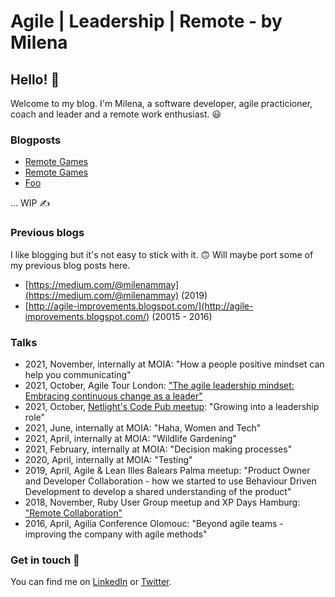 # Agile | Leadership | Remote - by Milena

## Hello! 👋

Welcome to my blog. I'm Milena, a software developer, agile practicioner, coach and leader and a remote work enthusiast. 😃

### Blogposts

* [Remote Games](/_posts/remote_games.html)
* [Remote Games](/posts/remote_games.html)
* [Foo](/foo.html)

... WIP ✍️

### Previous blogs
I like blogging but it's not easy to stick with it. 🙃 Will maybe port some of my previous blog posts here.
* [https://medium.com/@milenammay](https://medium.com/@milenammay) (2019)
* [http://agile-improvements.blogspot.com/](http://agile-improvements.blogspot.com/) (20015 - 2016)

### Talks
* 2021, November, internally at MOIA: "How a people positive mindset can help you communicating"
* 2021, October, Agile Tour London: ["The agile leadership mindset: Embracing continuous change as a leader"](https://aginext.com/agile-tour-london-2021-conference/#Milena)
* 2021, October, [Netlight's Code Pub meetup](https://codepub.netlight.com/): "Growing into a leadership role"
* 2021, June, internally at MOIA: "Haha, Women and Tech"
* 2021, April, internally at MOIA: "Wildlife Gardening"
* 2021, February, internally at MOIA: "Decision making processes"
* 2020, April, internally at MOIA: "Testing"
* 2019, April, Agile & Lean Illes Balears Palma meetup: "Product Owner and Developer Collaboration - how we started to use Behaviour Driven Development to develop a shared understanding of the product" 
* 2018, November, Ruby User Group meetup and XP Days Hamburg: ["Remote Collaboration"](https://www.xpdays.de/2018/sessions/901-remote-collaboration.html)
* 2016, April, Agilia Conference Olomouc: "Beyond agile teams - improving the company with agile methods"

### Get in touch 💬
You can find me on [LinkedIn](https://de.linkedin.com/in/milena-mercedes-may-027a15157) or [Twitter](https://twitter.com/milenammay).
